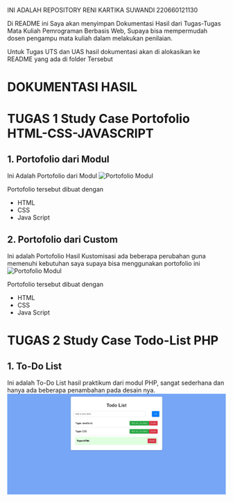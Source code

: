 INI ADALAH REPOSITORY RENI KARTIKA SUWANDI 220660121130

Di README ini Saya akan menyimpan Dokumentasi Hasil dari Tugas-Tugas Mata Kuliah Pemrograman Berbasis Web, Supaya bisa mempermudah dosen pengampu mata kuliah dalam melakukan penilaian.

Untuk Tugas UTS dan UAS hasil dokumentasi akan di alokasikan ke README yang ada di folder Tersebut

# DOKUMENTASI HASIL

# TUGAS 1 Study Case Portofolio HTML-CSS-JAVASCRIPT

## 1. Portofolio dari Modul

Ini Adalah Portofolio dari Modul
![Portofolio Modul](https://github.com/Pemrograman-Berbasis-Web/PBW-IF-VA/blob/main/220660121130/Praktikum-JavaScript/4.%20Study-Case/portofolio-modul.jpeg)

Portofolio tersebut dibuat dengan

- HTML
- CSS
- Java Script

## 2. Portofolio dari Custom

Ini adalah Portofolio Hasil Kustomisasi ada beberapa perubahan guna memenuhi kebutuhan saya supaya bisa menggunakan portofolio ini
![Portofolio Modul](https://github.com/Pemrograman-Berbasis-Web/PBW-IF-VA/blob/main/220660121130/Praktikum-JavaScript/4.%20Study-Case/portofolio-custom.jpeg)

Portofolio tersebut dibuat dengan

- HTML
- CSS
- Java Script

# TUGAS 2 Study Case Todo-List PHP

## 1. To-Do List

Ini adalah To-Do List hasil praktikum dari modul PHP, sangat sederhana dan hanya ada beberapa penambahan pada desain nya.
![Portofolio Modul](https://github.com/Reswn/Image-Project-PBW/blob/main/Screenshot_8-11-2024_93920_localhost.jpeg?raw=true)
